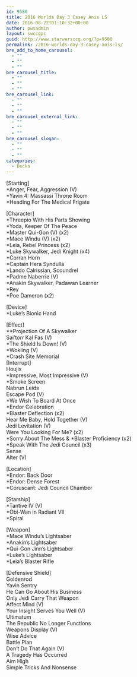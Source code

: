 ```yaml
---
id: 9580
title: 2016 Worlds Day 3 Casey Anis LS
date: 2016-08-22T01:10:32+00:00
author: pwsadmin
layout: swccgpc
guid: http://www.starwarsccg.org/?p=9580
permalink: /2016-worlds-day-3-casey-anis-ls/
bre_add_to_home_carousel:
  - ""
  - ""
  - ""
bre_carousel_title:
  - ""
  - ""
  - ""
bre_carousel_link:
  - ""
  - ""
  - ""
bre_carousel_external_link:
  - ""
  - ""
  - ""
bre_carousel_slogan:
  - ""
  - ""
  - ""
categories:
  - Decks
---
```

[Starting]  
*Anger, Fear, Aggression (V)  
*Yavin 4: Massassi Throne Room  
*Heading For The Medical Frigate

[Character]  
*Threepio With His Parts Showing  
*Yoda, Keeper Of The Peace  
*Master Qui-Gon (V) (x2)  
*Mace Windu (V) (x2)  
*Leia, Rebel Princess (x2)  
*Luke Skywalker, Jedi Knight (x4)  
*Corran Horn  
*Captain Hera Syndulla  
*Lando Calrissian, Scoundrel  
*Padme Naberrie (V)  
*Anakin Skywalker, Padawan Learner  
*Rey  
*Poe Dameron (x2)

[Device]  
*Luke&#8217;s Bionic Hand

[Effect]  
**Projection Of A Skywalker  
Sai&#8217;torr Kal Fas (V)  
*The Shield Is Down! (V)  
*Wokling (V)  
*Crash Site Memorial  
[Interrupt]  
Houjix  
*Impressive, Most Impressive (V)  
*Smoke Screen  
Nabrun Leids  
Escape Pod (V)  
*We Wish To Board At Once  
*Endor Celebration  
*Blaster Deflection (x2)  
Hear Me Baby, Hold Together (V)  
Jedi Levitation (V)  
Were You Looking For Me? (x2)  
\*Sorry About The Mess & \*Blaster Proficiency (x2)  
*Speak With The Jedi Council (x3)  
Sense  
Alter (V)

[Location]  
*Endor: Back Door  
*Endor: Dense Forest  
*Coruscant: Jedi Council Chamber

[Starship]  
*Tantive IV (V)  
*Obi-Wan in Radiant VII  
*Spiral

[Weapon]  
*Mace Windu&#8217;s Lightsaber  
*Anakin&#8217;s Lightsaber  
*Qui-Gon Jinn&#8217;s Lightsaber  
*Luke&#8217;s Lightsaber  
*Leia&#8217;s Blaster Rifle

[Defensive Shield]  
Goldenrod  
Yavin Sentry  
He Can Go About His Business  
Only Jedi Carry That Weapon  
Affect Mind (V)  
Your Insight Serves You Well (V)  
Ultimatum  
The Republic No Longer Functions  
Weapons Display (V)  
Wise Advice  
Battle Plan  
Don&#8217;t Do That Again (V)  
A Tragedy Has Occurred  
Aim High  
Simple Tricks And Nonsense